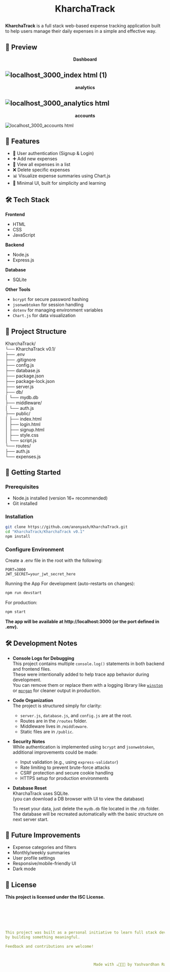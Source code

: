 # <p align="center" ><b> KharchaTrack </b></p> 

**KharchaTrack** is a full stack web-based expense tracking application built to help users manage their daily expenses in a simple and effective way.


## 📸 Preview


<p align="center" ><b> Dashboard </b></p> 

![localhost_3000_index html (1)](https://github.com/user-attachments/assets/b312dae4-391b-45bf-96f7-076817967637)
---

<p align="center" ><b> analytics </b></p>

![localhost_3000_analytics html](https://github.com/user-attachments/assets/cd264a8d-d4a3-4752-818f-edebbcab608c)
---

<p align="center" ><b> accounts </b></p>

![localhost_3000_accounts html](https://github.com/user-attachments/assets/d134e65f-2380-410c-a845-8e84223c79e2)



## 🚀 Features
- 🔐 User authentication (Signup & Login)
- ➕ Add new expenses
- 📜 View all expenses in a list
- ❌ Delete specific expenses
- 📊 Visualize expense summaries using Chart.js
- 🌱 Minimal UI, built for simplicity and learning


## 🛠️ Tech Stack

**Frontend**
- HTML
- CSS
- JavaScript

**Backend**
- Node.js
- Express.js

**Database**
- SQLite

**Other Tools**
- `bcrypt` for secure password hashing
- `jsonwebtoken` for session handling
- `dotenv` for managing environment variables
- `Chart.js` for data visualization

## 📁 Project Structure


KharchaTrack/  
└── KharchaTrack v0.1/  
├── .env  
├── .gitignore  
├── config.js  
├── database.js  
├── package.json  
├── package-lock.json  
├── server.js  
├── db/  
│ └── mydb.db  
├── middleware/  
│ └── auth.js  
├── public/  
│ ├── index.html  
│ ├── login.html  
│ ├── signup.html  
│ ├── style.css  
│ └── script.js  
└── routes/  
├── auth.js  
└── expenses.js  


## 🚀 Getting Started

### Prerequisites

- Node.js installed (version 16+ recommended)
- Git installed

### Installation

```bash
git clone https://github.com/anonyash/KharchaTrack.git
cd "KharchaTrack/KharchaTrack v0.1"
npm install
```

### Configure Environment  
Create a .env file in the root with the following: 
```env
PORT=3000
JWT_SECRET=your_jwt_secret_here
```

Running the App
For development (auto-restarts on changes):
```bash
npm run devstart
```
For production:
```bash
npm start
```
**The app will be available at http://localhost:3000 (or the port defined in .env).**

## 🛠️ Development Notes

- **Console Logs for Debugging**  
  This project contains multiple `console.log()` statements in both backend and frontend files.  
  These were intentionally added to help trace app behavior during development.  
  You can remove them or replace them with a logging library like [`winston`](https://www.npmjs.com/package/winston) or [`morgan`](https://www.npmjs.com/package/morgan) for cleaner output in production.

- **Code Organization**  
  The project is structured simply for clarity:
  - `server.js`, `database.js`, and `config.js` are at the root.
  - Routes are in the `/routes` folder.
  - Middleware lives in `/middleware`.
  - Static files are in `/public`.

- **Security Notes**  
  While authentication is implemented using `bcrypt` and `jsonwebtoken`, additional improvements could be made:
  - Input validation (e.g., using `express-validator`)
  - Rate limiting to prevent brute-force attacks
  - CSRF protection and secure cookie handling
  - HTTPS setup for production environments

- **Database Reset**  
  KharchaTrack uses SQLite.  
  (you can download a DB browser with UI to view the database)
    
  To reset your data, just delete the `mydb.db` file located in the `/db` folder.  
  The database will be recreated automatically with the basic structure on next server start.



## 🔧 Future Improvements
- Expense categories and filters
- Monthly/weekly summaries
- User profile settings
- Responsive/mobile-friendly UI
- Dark mode

## 📜 License  
**This project is licensed under the ISC License.**

<br><br>
---
```yaml
This project was built as a personal initiative to learn full stack development
by building something meaningful.

Feedback and contributions are welcome!



                                       Made with ☕👩🏻‍💻 by Yashvardhan Rajpurohit
```

